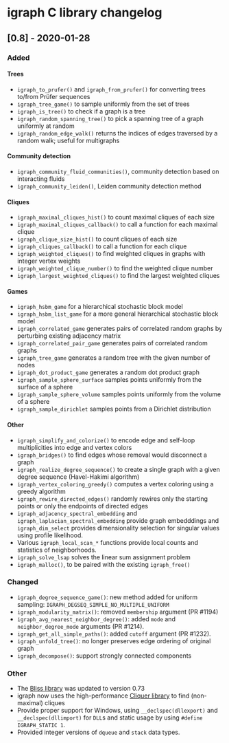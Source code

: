 # igraph C library changelog

## [0.8] - 2020-01-28

### Added

#### Trees

 - `igraph_to_prufer()` and `igraph_from_prufer()` for converting trees to/from Prüfer sequences
 - `igraph_tree_game()` to sample uniformly from the set of trees
 - `igraph_is_tree()` to check if a graph is a tree
 - `igraph_random_spanning_tree()` to pick a spanning tree of a graph uniformly at random
 - `igraph_random_edge_walk()` returns the indices of edges traversed by a random walk; useful for multigraphs

#### Community detection

 - `igraph_community_fluid_communities()`, community detection based on interacting fluids
 - `igraph_community_leiden()`, Leiden community detection method

#### Cliques

 - `igraph_maximal_cliques_hist()` to count maximal cliques of each size
 - `igraph_maximal_cliques_callback()` to call a function for each maximal clique
 - `igraph_clique_size_hist()` to count cliques of each size
 - `igraph_cliques_callback()` to call a function for each clique
 - `igraph_weighted_cliques()` to find weighted cliques in graphs with integer vertex weights
 - `igraph_weighted_clique_number()` to find the weighted clique number
 - `igraph_largest_weighted_cliques()` to find the largest weighted cliques

 #### Games
 - `igraph_hsbm_game` for a hierarchical stochastic block model
 - `igraph_hsbm_list_game` for a more general hierarchical stochastic block model
 - `igraph_correlated_game` generates pairs of correlated random graphs by perturbing existing adjacency matrix
 - `igraph_correlated_pair_game` generates pairs of correlated random graphs
 - `igraph_tree_game` generates a random tree with the given number of nodes
 - `igraph_dot_product_game` generates a random dot product graph
 - `igraph_sample_sphere_surface` samples points uniformly from the surface of a sphere
 - `igraph_sample_sphere_volume` samples points uniformly from the volume of a sphere
 - `igraph_sample_dirichlet` samples points from a Dirichlet distribution

#### Other

 - `igraph_simplify_and_colorize()` to encode edge and self-loop multiplicities into edge and vertex colors
 - `igraph_bridges()` to find edges whose removal would disconnect a graph
 - `igraph_realize_degree_sequence()` to create a single graph with a given degree sequence (Havel-Hakimi algorithm)
 - `igraph_vertex_coloring_greedy()` computes a vertex coloring using a greedy algorithm
 - `igraph_rewire_directed_edges()` randomly rewires only the starting points or only the endpoints of directed edges
- `igraph_adjacency_spectral_embedding` and `igraph_laplacian_spectral_embedding` provide graph embedddings and `igraph_dim_select` provides dimensionality selection for singular values using profile likelihood.
- Various `igraph_local_scan_*` functions provide local counts and statistics of neighborhoods.
- `igraph_solve_lsap` solves the linear sum assignment problem
 - `igraph_malloc()`, to be paired with the existing `igraph_free()`

### Changed 

 - `igraph_degree_sequence_game()`: new method added for uniform sampling: `IGRAPH_DEGSEQ_SIMPLE_NO_MULTIPLE_UNIFORM`
 - `igraph_modularity_matrix()`: removed `membership` argument (PR #1194)
 - `igraph_avg_nearest_neighbor_degree()`: added `mode` and `neighbor_degree_mode` arguments (PR #1214).
 - `igraph_get_all_simple_paths()`: added `cutoff` argument (PR #1232).
 - `igraph_unfold_tree()`: no longer preserves edge ordering of original graph
 - `igraph_decompose()`: support strongly connected components

### Other

 - The [Bliss library](http://www.tcs.hut.fi/Software/bliss/) was updated to version 0.73
 - igraph now uses the high-performance [Cliquer library](https://users.aalto.fi/~pat/cliquer.html) to find (non-maximal) cliques 
 - Provide proper support for Windows, using `__declspec(dllexport)` and `__declspec(dllimport)` for `DLL`s and static usage by using `#define IGRAPH_STATIC 1`.
 - Provided integer versions of `dqueue` and `stack` data types.